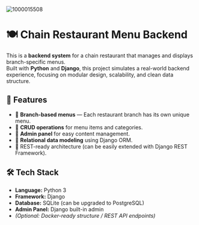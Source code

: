 ![1000015508](https://github.com/user-attachments/assets/d5a2adb6-8ed4-4eb9-9f25-87abf05c253d)
# 🍽️ Chain Restaurant Menu Backend

This is a **backend system** for a chain restaurant that manages and displays branch-specific menus.  
Built with **Python** and **Django**, this project simulates a real-world backend experience, focusing on modular design, scalability, and clean data structure.

## 🔧 Features

- 🔹 **Branch-based menus** — Each restaurant branch has its own unique menu.
- 🔹 **CRUD operations** for menu items and categories.
- 🔹 **Admin panel** for easy content management.
- 🔹 **Relational data modeling** using Django ORM.
- 🔹 REST-ready architecture (can be easily extended with Django REST Framework).

## 🛠️ Tech Stack

- **Language:** Python 3
- **Framework:** Django
- **Database:** SQLite (can be upgraded to PostgreSQL)
- **Admin Panel:** Django built-in admin
- *(Optional: Docker-ready structure / REST API endpoints)*
